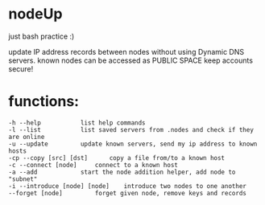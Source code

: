 # nodeUp
just bash practice :)

update IP address records between nodes without using Dynamic DNS servers. known nodes can be accessed as PUBLIC SPACE keep accounts secure!

# functions:
	-h --help			list help commands
	-l --list			list saved servers from .nodes and check if they are online
	-u --update			update known servers, send my ip address to known hosts
	-cp --copy [src] [dst]		copy a file from/to a known host
	-c --connect [node]		connect to a known host
	-a --add			start the node addition helper, add node to "subnet"
	-i --introduce [node] [node]	introduce two nodes to one another
	--forget [node]			forget given node, remove keys and records
